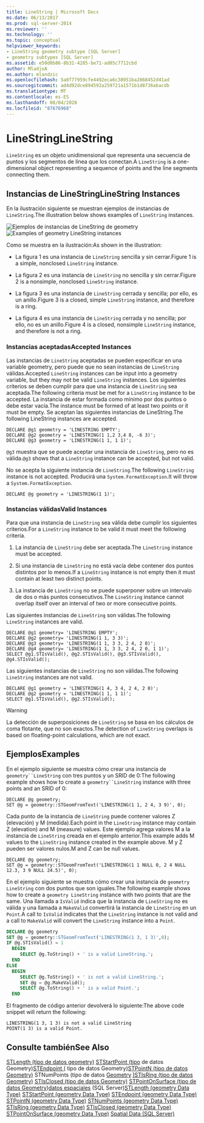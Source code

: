 ```yaml
---
title: LineString | Microsoft Docs
ms.date: 06/13/2017
ms.prod: sql-server-2014
ms.reviewer: ''
ms.technology: ''
ms.topic: conceptual
helpviewer_keywords:
- LineString geometry subtype [SQL Server]
- geometry subtypes [SQL Server]
ms.assetid: e50d0b86-8b31-4285-be71-ad05c7712cbd
author: MladjoA
ms.author: mlandzic
ms.openlocfilehash: 5a0f77959cfe4492eca6c38951ba2868452d41ad
ms.sourcegitcommit: ad4d92dce894592a259721a1571b1d8736abacdb
ms.translationtype: MT
ms.contentlocale: es-ES
ms.lasthandoff: 08/04/2020
ms.locfileid: "87676968"
---
```

# <a name="linestring"></a><span data-ttu-id="a08e8-102">LineString</span><span class="sxs-lookup"><span data-stu-id="a08e8-102">LineString</span></span>
  <span data-ttu-id="a08e8-103">`LineString` es un objeto unidimensional que representa una secuencia de puntos y los segmentos de línea que los conectan.</span><span class="sxs-lookup"><span data-stu-id="a08e8-103">A `LineString` is a one-dimensional object representing a sequence of points and the line segments connecting them.</span></span>

## <a name="linestring-instances"></a><span data-ttu-id="a08e8-104">Instancias de LineString</span><span class="sxs-lookup"><span data-stu-id="a08e8-104">LineString Instances</span></span>
 <span data-ttu-id="a08e8-105">En la ilustración siguiente se muestran ejemplos de instancias de `LineString`.</span><span class="sxs-lookup"><span data-stu-id="a08e8-105">The illustration below shows examples of `LineString` instances.</span></span>

 <span data-ttu-id="a08e8-106">![Ejemplos de instancias de LineString de geometry](../../database-engine/media/linestring.gif "Ejemplos de instancias de LineString de geometry")</span><span class="sxs-lookup"><span data-stu-id="a08e8-106">![Examples of geometry LineString instances](../../database-engine/media/linestring.gif "Examples of geometry LineString instances")</span></span>

 <span data-ttu-id="a08e8-107">Como se muestra en la ilustración:</span><span class="sxs-lookup"><span data-stu-id="a08e8-107">As shown in the illustration:</span></span>

-   <span data-ttu-id="a08e8-108">La figura 1 es una instancia de `LineString` sencilla y sin cerrar.</span><span class="sxs-lookup"><span data-stu-id="a08e8-108">Figure 1 is a simple, nonclosed `LineString` instance.</span></span>

-   <span data-ttu-id="a08e8-109">La figura 2 es una instancia de `LineString` no sencilla y sin cerrar.</span><span class="sxs-lookup"><span data-stu-id="a08e8-109">Figure 2 is a nonsimple, nonclosed `LineString` instance.</span></span>

-   <span data-ttu-id="a08e8-110">La figura 3 es una instancia de `LineString` cerrada y sencilla; por ello, es un anillo.</span><span class="sxs-lookup"><span data-stu-id="a08e8-110">Figure 3 is a closed, simple `LineString` instance, and therefore is a ring.</span></span>

-   <span data-ttu-id="a08e8-111">La figura 4 es una instancia de `LineString` cerrada y no sencilla; por ello, no es un anillo.</span><span class="sxs-lookup"><span data-stu-id="a08e8-111">Figure 4 is a closed, nonsimple `LineString` instance, and therefore is not a ring.</span></span>

### <a name="accepted-instances"></a><span data-ttu-id="a08e8-112">Instancias aceptadas</span><span class="sxs-lookup"><span data-stu-id="a08e8-112">Accepted Instances</span></span>
 <span data-ttu-id="a08e8-113">Las instancias de `LineString` aceptadas se pueden especificar en una variable geometry, pero puede que no sean instancias de `LineString` válidas.</span><span class="sxs-lookup"><span data-stu-id="a08e8-113">Accepted `LineString` instances can be input into a geometry variable, but they may not be valid `LineString` instances.</span></span> <span data-ttu-id="a08e8-114">Los siguientes criterios se deben cumplir para que una instancia de `LineString` sea aceptada.</span><span class="sxs-lookup"><span data-stu-id="a08e8-114">The following criteria must be met for a `LineString` instance to be accepted.</span></span> <span data-ttu-id="a08e8-115">La instancia de estar formada como mínimo por dos puntos o debe estar vacía.</span><span class="sxs-lookup"><span data-stu-id="a08e8-115">The instance must be formed of at least two points or it must be empty.</span></span> <span data-ttu-id="a08e8-116">Se aceptan las siguientes instancias de LineString.</span><span class="sxs-lookup"><span data-stu-id="a08e8-116">The following LineString instances are accepted.</span></span>

```
DECLARE @g1 geometry = 'LINESTRING EMPTY';
DECLARE @g2 geometry = 'LINESTRING(1 1,2 3,4 8, -6 3)';
DECLARE @g3 geometry = 'LINESTRING(1 1, 1 1)';
```

 <span data-ttu-id="a08e8-117">`@g3` muestra que se puede aceptar una instancia de `LineString`, pero no es válida.</span><span class="sxs-lookup"><span data-stu-id="a08e8-117">`@g3` shows that a `LineString` instance can be accepted, but not valid.</span></span>

 <span data-ttu-id="a08e8-118">No se acepta la siguiente instancia de `LineString`.</span><span class="sxs-lookup"><span data-stu-id="a08e8-118">The following `LineString` instance is not accepted.</span></span> <span data-ttu-id="a08e8-119">Producirá una `System.FormatException`.</span><span class="sxs-lookup"><span data-stu-id="a08e8-119">It will throw a `System.FormatException`.</span></span>

```
DECLARE @g geometry = 'LINESTRING(1 1)';
```

### <a name="valid-instances"></a><span data-ttu-id="a08e8-120">Instancias válidas</span><span class="sxs-lookup"><span data-stu-id="a08e8-120">Valid Instances</span></span>
 <span data-ttu-id="a08e8-121">Para que una instancia de `LineString` sea válida debe cumplir los siguientes criterios.</span><span class="sxs-lookup"><span data-stu-id="a08e8-121">For a `LineString` instance to be valid it must meet the following criteria.</span></span>

1.  <span data-ttu-id="a08e8-122">La instancia de `LineString` debe ser aceptada.</span><span class="sxs-lookup"><span data-stu-id="a08e8-122">The `LineString` instance must be accepted.</span></span>

2.  <span data-ttu-id="a08e8-123">Si una instancia de `LineString` no está vacía debe contener dos puntos distintos por lo menos.</span><span class="sxs-lookup"><span data-stu-id="a08e8-123">If a `LineString` instance is not empty then it must contain at least two distinct points.</span></span>

3.  <span data-ttu-id="a08e8-124">La instancia de `LineString` no se puede superponer sobre un intervalo de dos o más puntos consecutivos.</span><span class="sxs-lookup"><span data-stu-id="a08e8-124">The `LineString` instance cannot overlap itself over an interval of two or more consecutive points.</span></span>

 <span data-ttu-id="a08e8-125">Las siguientes instancias de `LineString` son válidas.</span><span class="sxs-lookup"><span data-stu-id="a08e8-125">The following `LineString` instances are valid.</span></span>

```
DECLARE @g1 geometry= 'LINESTRING EMPTY';
DECLARE @g2 geometry= 'LINESTRING(1 1, 3 3)';
DECLARE @g3 geometry= 'LINESTRING(1 1, 3 3, 2 4, 2 0)';
DECLARE @g4 geometry= 'LINESTRING(1 1, 3 3, 2 4, 2 0, 1 1)';
SELECT @g1.STIsValid(), @g2.STIsValid(), @g3.STIsValid(), @g4.STIsValid();

```

 <span data-ttu-id="a08e8-126">Las siguientes instancias de `LineString` no son válidas.</span><span class="sxs-lookup"><span data-stu-id="a08e8-126">The following `LineString` instances are not valid.</span></span>

```
DECLARE @g1 geometry = 'LINESTRING(1 4, 3 4, 2 4, 2 0)';
DECLARE @g2 geometry = 'LINESTRING(1 1, 1 1)';
SELECT @g1.STIsValid(), @g2.STIsValid();
```

> [!WARNING]
>  <span data-ttu-id="a08e8-127">La detección de superposiciones de `LineString` se basa en los cálculos de coma flotante, que no son exactos.</span><span class="sxs-lookup"><span data-stu-id="a08e8-127">The detection of `LineString` overlaps is based on floating-point calculations, which are not exact.</span></span>

## <a name="examples"></a><span data-ttu-id="a08e8-128">Ejemplos</span><span class="sxs-lookup"><span data-stu-id="a08e8-128">Examples</span></span>
 <span data-ttu-id="a08e8-129">En el ejemplo siguiente se muestra cómo crear una instancia de `geometry``LineString` con tres puntos y un SRID de 0:</span><span class="sxs-lookup"><span data-stu-id="a08e8-129">The following example shows how to create a `geometry``LineString` instance with three points and an SRID of 0:</span></span>

```
DECLARE @g geometry;
SET @g = geometry::STGeomFromText('LINESTRING(1 1, 2 4, 3 9)', 0);
```

 <span data-ttu-id="a08e8-130">Cada punto de la instancia de `LineString` puede contener valores Z (elevación) y M (medida).</span><span class="sxs-lookup"><span data-stu-id="a08e8-130">Each point in the `LineString` instance may contain Z (elevation) and M (measure) values.</span></span> <span data-ttu-id="a08e8-131">Este ejemplo agrega valores M a la instancia de `LineString` creada en el ejemplo anterior.</span><span class="sxs-lookup"><span data-stu-id="a08e8-131">This example adds M values to the `LineString` instance created in the example above.</span></span> <span data-ttu-id="a08e8-132">M y Z pueden ser valores nulos.</span><span class="sxs-lookup"><span data-stu-id="a08e8-132">M and Z can be null values.</span></span>

```
DECLARE @g geometry;
SET @g = geometry::STGeomFromText('LINESTRING(1 1 NULL 0, 2 4 NULL 12.3, 3 9 NULL 24.5)', 0);
```

 <span data-ttu-id="a08e8-133">En el ejemplo siguiente se muestra cómo crear una instancia de `geometry LineString` con dos puntos que son iguales.</span><span class="sxs-lookup"><span data-stu-id="a08e8-133">The following example shows how to create a `geometry LineString` instance with two points that are the same.</span></span> <span data-ttu-id="a08e8-134">Una llamada a `IsValid` indica que la instancia de `LineString` no es válida y una llamada a `MakeValid` convertirá la instancia de `LineString` en un `Point`.</span><span class="sxs-lookup"><span data-stu-id="a08e8-134">A call to `IsValid` indicates that the `LineString` instance is not valid and a call to `MakeValid` will convert the `LineString` instance into a `Point`.</span></span>

```sql
DECLARE @g geometry
SET @g = geometry::STGeomFromText('LINESTRING(1 3, 1 3)',0);
IF @g.STIsValid() = 1
  BEGIN
     SELECT @g.ToString() + ' is a valid LineString.';  
  END
ELSE
  BEGIN
     SELECT @g.ToString() + ' is not a valid LineString.';
     SET @g = @g.MakeValid();
     SELECT @g.ToString() + ' is a valid Point.';  
  END

```

 <span data-ttu-id="a08e8-135">El fragmento de código anterior devolverá lo siguiente:</span><span class="sxs-lookup"><span data-stu-id="a08e8-135">The above code snippet will return the following:</span></span>

```
LINESTRING(1 3, 1 3) is not a valid LineString
POINT(1 3) is a valid Point.
```

## <a name="see-also"></a><span data-ttu-id="a08e8-136">Consulte también</span><span class="sxs-lookup"><span data-stu-id="a08e8-136">See Also</span></span>
 <span data-ttu-id="a08e8-137">[STLength &#40;tipo de datos geometry&#41;](/sql/t-sql/spatial-geometry/stlength-geometry-data-type) [STStartPoint &#40;tipo](/sql/t-sql/spatial-geometry/ststartpoint-geometry-data-type) de datos Geometry&#41;[STEndpoint &#40;](/sql/t-sql/spatial-geometry/stendpoint-geometry-data-type) tipo de datos Geometry&#41;[STPointN &#40;tipo de datos Geometry&#41;](/sql/t-sql/spatial-geometry/stpointn-geometry-data-type) STNumPoints &#40;tipo de datos [Geometry](/sql/t-sql/spatial-geometry/stnumpoints-geometry-data-type) [&#41;STIsRing &#40;tipo de datos Geometry&#41;](/sql/t-sql/spatial-geometry/stisring-geometry-data-type) [STIsClosed &#40;tipo de datos Geometry&#41;](/sql/t-sql/spatial-geometry/stisclosed-geometry-data-type) [STPointOnSurface &#40;tipo de datos Geometry](/sql/t-sql/spatial-geometry/stpointonsurface-geometry-data-type)&#41;[datos espaciales](../spatial/spatial-data-sql-server.md) &#40;SQL Server&#41;</span><span class="sxs-lookup"><span data-stu-id="a08e8-137">[STLength &#40;geometry Data Type&#41;](/sql/t-sql/spatial-geometry/stlength-geometry-data-type) [STStartPoint &#40;geometry Data Type&#41;](/sql/t-sql/spatial-geometry/ststartpoint-geometry-data-type) [STEndpoint &#40;geometry Data Type&#41;](/sql/t-sql/spatial-geometry/stendpoint-geometry-data-type) [STPointN &#40;geometry Data Type&#41;](/sql/t-sql/spatial-geometry/stpointn-geometry-data-type) [STNumPoints &#40;geometry Data Type&#41;](/sql/t-sql/spatial-geometry/stnumpoints-geometry-data-type) [STIsRing &#40;geometry Data Type&#41;](/sql/t-sql/spatial-geometry/stisring-geometry-data-type) [STIsClosed &#40;geometry Data Type&#41;](/sql/t-sql/spatial-geometry/stisclosed-geometry-data-type) [STPointOnSurface &#40;geometry Data Type&#41;](/sql/t-sql/spatial-geometry/stpointonsurface-geometry-data-type) [Spatial Data &#40;SQL Server&#41;](../spatial/spatial-data-sql-server.md)</span></span>


